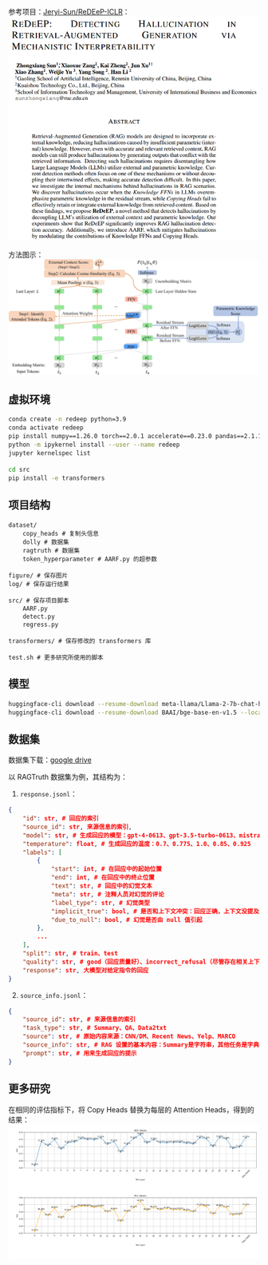 参考项目：[Jeryi-Sun/ReDEeP-ICLR](https://github.com/Jeryi-Sun/ReDEeP-ICLR)：
![](figure/1.png)

方法图示：
![](figure/2.jpg)

## 虚拟环境

```bash
conda create -n redeep python=3.9
conda activate redeep
pip install numpy==1.26.0 torch==2.0.1 accelerate==0.23.0 pandas==2.1.1 scikit-learn===1.3.1 sentence_transformers ipykernel
python -m ipykernel install --user --name redeep
jupyter kernelspec list

cd src
pip install -e transformers
```

## 项目结构

```
dataset/
    copy_heads # 复制头信息
    dolly # 数据集
    ragtruth # 数据集
    token_hyperparameter # AARF.py 的超参数

figure/ # 保存图片
log/ # 保存运行结果

src/ # 保存项目脚本
    AARF.py
    detect.py
    regress.py

transformers/ # 保存修改的 transformers 库

test.sh # 更多研究所使用的脚本
```

## 模型

```bash
huggingface-cli download --resume-download meta-llama/Llama-2-7b-chat-hf --token Your_token --local-dir model/Llama-2-7b-chat-hf
huggingface-cli download --resume-download BAAI/bge-base-en-v1.5 --local-dir model/bge-base-en-v1.5
```

## 数据集

数据集下载：[google drive](https://drive.google.com/file/d/1s-pmaBQutC6eQGtk2F3uKaMSkn_iGQwR/view?usp=sharing)

以 RAGTruth 数据集为例，其结构为：

1. `response.jsonl`：  
```json
{
    "id": str, # 回应的索引 
    "source_id": str, 来源信息的索引,
    "model": str, # 生成回应的模型：gpt-4-0613、gpt-3.5-turbo-0613、mistral-7B-instruct、llama-2-7b-chat、llama-2-13b-chat、llama-2-70b-chat
    "temperature": float, # 生成回应的温度：0.7、0.775、1.0、0.85、0.925 
    "labels": [
        {
            "start": int, # 在回应中的起始位置
            "end": int, # 在回应中的终止位置
            "text": str, # 回应中的幻觉文本
            "meta": str, # 注释人员对幻觉的评论
            "label_type": str, # 幻觉类型
            "implicit_true": bool, # 是否和上下文冲突：回应正确，上下文没提及
            "due_to_null": bool, # 幻觉是否由 null 值引起
        },
        ...
    ], 
    "split": str, # train、test 
    "quality": str, # good（回应质量好）、incorrect_refusal（尽管存在相关上下文，模型错误地拒绝回答）、truncated（回应意外截断） 
    "response": str, 大模型对给定指令的回应
}
```  

2. `source_info.jsonl`：
```json
{
    "source_id": str, # 来源信息的索引
    "task_type": str, # Summary、QA、Data2txt 
    "source": str, # 原始内容来源：CNN/DM、Recent News、Yelp、MARCO 
    "source_info": str, # RAG 设置的基本内容：Summary是字符串，其他任务是字典
    "prompt": str, # 用来生成回应的提示
}
```

## 更多研究

在相同的评估指标下，将 Copy Heads 替换为每层的 Attention Heads，得到的结果：  
![](figure/3.png)

